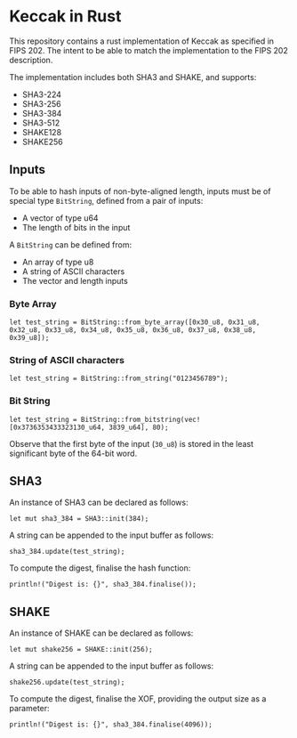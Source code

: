 # Keccak in Rust
This repository contains a rust implementation of Keccak as specified in
FIPS 202.  The intent to be able to match the implementation to the FIPS 202
description.

The implementation includes both SHA3 and SHAKE, and supports:
- SHA3-224
- SHA3-256
- SHA3-384
- SHA3-512
- SHAKE128
- SHAKE256

## Inputs
To be able to hash inputs of non-byte-aligned length, inputs must be
of special type `BitString`, defined from a pair of inputs:
- A vector of type u64
- The length of bits in the input

A `BitString` can be defined from:
- An array of type u8
- A string of ASCII characters
- The vector and length inputs

### Byte Array
```
let test_string = BitString::from_byte_array([0x30_u8, 0x31_u8, 0x32_u8, 0x33_u8, 0x34_u8, 0x35_u8, 0x36_u8, 0x37_u8, 0x38_u8, 0x39_u8]);
```

### String of ASCII characters
```
let test_string = BitString::from_string("0123456789");
```

### Bit String
```
let test_string = BitString::from_bitstring(vec![0x3736353433323130_u64, 3839_u64], 80);
```
Observe that the first byte of the input (`30_u8`) is stored in the
least significant byte of the 64-bit word.

## SHA3
An instance of SHA3 can be declared as follows:
```
let mut sha3_384 = SHA3::init(384);
```

A string can be appended to the input buffer as follows:
```
sha3_384.update(test_string);
```

To compute the digest, finalise the hash function:
```
println!("Digest is: {}", sha3_384.finalise());
```

## SHAKE
An instance of SHAKE can be declared as follows:
```
let mut shake256 = SHAKE::init(256);
```

A string can be appended to the input buffer as follows:
```
shake256.update(test_string);
```

To compute the digest, finalise the XOF, providing the output size as a parameter:
```
println!("Digest is: {}", sha3_384.finalise(4096));
```
